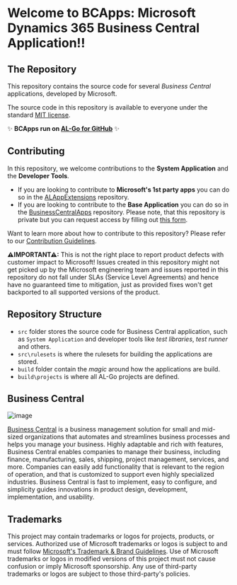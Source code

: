 # Welcome to BCApps: Microsoft Dynamics 365 Business Central Application!!

## The Repository
This repository contains the source code for several _Business Central_ applications, developed by Microsoft.

The source code in this repository is available to everyone under the standard [MIT license](https://github.com/microsoft/vscode/blob/main/LICENSE.txt).

✨ **BCApps run on [AL-Go for GitHub](https://github.com/microsoft/AL-Go)** ✨

## Contributing

In this repository, we welcome contributions to the **System Application** and the **Developer Tools**. 

* If you are looking to contribute to **Microsoft's 1st party apps** you can do so in the [ALAppExtensions](https://github.com/microsoft/ALAppExtensions) repository. 
* If you are looking to contribute to the **Base Application** you can do so in the [BusinessCentralApps](https://github.com/microsoft/BusinessCentralApps/) repository. Please note, that this repository is private but you can request access by filling out [this form](https://forms.office.com/pages/responsepage.aspx?id=v4j5cvGGr0GRqy180BHbR_Qj5hjzNeNOhBcvBoRIOltUOVBVTklZN1hBOTZJUU40OE5CUzNWNk1FQy4u). 


Want to learn more about how to contribute to this repository? Please refer to our [Contribution Guidelines](CONTRIBUTING.md).


**⚠IMPORTANT⚠:**  This is not the right place to report product defects with customer impact to Microsoft! Issues created in this repository might not get picked up by the Microsoft engineering team and issues reported in this repository do not fall under SLAs (Service Level Agreements) and hence have no guaranteed time to mitigation, just as provided fixes won't get backported to all supported versions of the product.

## Repository Structure

- `src` folder stores the source code for Business Central application, such as `System Application` and developer tools like *test libraries*, *test runner* and others.
- `src\rulesets` is where the rulesets for building the applications are stored.
- `build` folder contain the *magic* around how the applications are build.
- `build\projects` is where all AL-Go projects are defined.


## Business Central

![image](https://user-images.githubusercontent.com/19796701/178490212-f14a11e4-8b06-437d-8444-ea28156f70c7.png)

[Business Central](https://docs.microsoft.com/dynamics365/business-central/) is a business management solution for small and mid-sized organizations that automates and streamlines business processes and helps you manage your business. Highly adaptable and rich with features, Business Central enables companies to manage their business, including finance, manufacturing, sales, shipping, project management, services, and more. Companies can easily add functionality that is relevant to the region of operation, and that is customized to support even highly specialized industries. Business Central is fast to implement, easy to configure, and simplicity guides innovations in product design, development, implementation, and usability.

## Trademarks

This project may contain trademarks or logos for projects, products, or services. Authorized use of Microsoft
trademarks or logos is subject to and must follow
[Microsoft's Trademark & Brand Guidelines](https://www.microsoft.com/en-us/legal/intellectualproperty/trademarks/usage/general).
Use of Microsoft trademarks or logos in modified versions of this project must not cause confusion or imply Microsoft sponsorship.
Any use of third-party trademarks or logos are subject to those third-party's policies.
